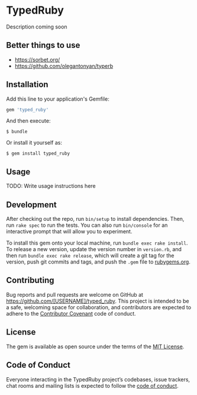 # TypedRuby

Description coming soon

## Better things to use
* https://sorbet.org/
* https://github.com/olegantonyan/typerb

## Installation

Add this line to your application's Gemfile:

```ruby
gem 'typed_ruby'
```

And then execute:

    $ bundle

Or install it yourself as:

    $ gem install typed_ruby

## Usage

TODO: Write usage instructions here

## Development

After checking out the repo, run `bin/setup` to install dependencies. Then, run `rake spec` to run the tests. You can also run `bin/console` for an interactive prompt that will allow you to experiment.

To install this gem onto your local machine, run `bundle exec rake install`. To release a new version, update the version number in `version.rb`, and then run `bundle exec rake release`, which will create a git tag for the version, push git commits and tags, and push the `.gem` file to [rubygems.org](https://rubygems.org).

## Contributing

Bug reports and pull requests are welcome on GitHub at https://github.com/[USERNAME]/typed_ruby. This project is intended to be a safe, welcoming space for collaboration, and contributors are expected to adhere to the [Contributor Covenant](http://contributor-covenant.org) code of conduct.

## License

The gem is available as open source under the terms of the [MIT License](https://opensource.org/licenses/MIT).

## Code of Conduct

Everyone interacting in the TypedRuby project’s codebases, issue trackers, chat rooms and mailing lists is expected to follow the [code of conduct](https://github.com/[USERNAME]/typed_ruby/blob/master/CODE_OF_CONDUCT.md).
